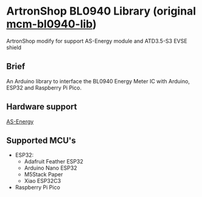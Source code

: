 # ArtronShop BL0940 Library (original [mcm-bl0940-lib](https://github.com/mcmchris/mcm-bl0940-lib))

ArtronShop modify for support AS-Energy module and ATD3.5-S3 EVSE shield

## Brief
An Arduino library to interface the BL0940 Energy Meter IC with Arduino, ESP32 and Raspberry Pi Pico.

## Hardware support

[AS-Energy](https://www.artronshop.co.th/p/734)

## Supported MCU's
- ESP32: 
  - Adafruit Feather ESP32
  - Arduino Nano ESP32
  - M5Stack Paper
  - Xiao ESP32C3
- Raspberry Pi Pico
